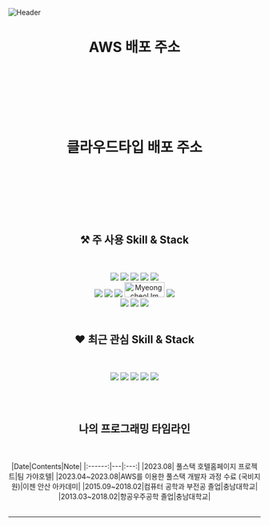 
![Header](https://capsule-render.vercel.app/api?type=Waving&color=auto&height=300&section=header&text=KangCheolgu's%20Github&fontSize=60)

<div align = center>

# AWS 배포 주소 
<br><br/>
<br><br/>
<br><br/>
# 클라우드타입 배포 주소 
<br><br/>
<br><br/>
<br><br/>
##  ⚒ 주 사용 Skill & Stack
<br><br/>
<img src="https://img.shields.io/badge/java-007396?&style=for-the-badge&logo=java&logoColor=white">
<img src="https://img.shields.io/badge/javascript-F7DF1E?style=for-the-badge&logo=javascript&logoColor=black">
<img src="https://img.shields.io/badge/spring-6DB33F?style=for-the-badge&logo=spring&logoColor=white">
<img src="https://img.shields.io/badge/springboot-6DB33F?style=for-the-badge&logo=springboot&logoColor=white">
<img src="https://img.shields.io/badge/react-61DAFB?style=for-the-badge&logo=react&logoColor=black">
<br/>
<img src="https://img.shields.io/badge/oracle-F80000?style=for-the-badge&logo=oracle&logoColor=white">
<img src="https://img.shields.io/badge/mariaDB-003545?style=for-the-badge&logo=mariaDB&logoColor=white">
<img src="https://img.shields.io/badge/amazonaws-232F3E?style=for-the-badge&logo=amazonaws&logoColor=white">
<img src="https://img.shields.io/badge/DBeaver-2196F3?style=for-the-badge&logo=&logoColor=white" alt="Myeongcheol Im" width="80" height="30">
<img src="https://img.shields.io/badge/linux-FCC624?style=for-the-badge&logo=linux&logoColor=black">
<br/>
<img src="https://img.shields.io/badge/github-181717?style=for-the-badge&logo=github&logoColor=white">
<img src="https://img.shields.io/badge/apache tomcat-F8DC75?style=for-the-badge&logo=apachetomcat&logoColor=white">
<img src="https://img.shields.io/badge/gradle-02303A?style=for-the-badge&logo=gradle&logoColor=white">
<br><br/>
## ❤️ 최근 관심 Skill & Stack
<br><br/>
<img src="https://img.shields.io/badge/Python-3776AB?style=for-the-badge&logo=Python&logoColor=white">
<img src="https://img.shields.io/badge/unity-999999?style=for-the-badge&logo=unity&logoColor=white">
<img src="https://img.shields.io/badge/csharp-239120?style=for-the-badge&logo=csharp&logoColor=white">
<img src="https://img.shields.io/badge/NodeJs-339933?style=for-the-badge&logo=nodedotjs&logoColor=white">
<img src="https://img.shields.io/badge/Typescript-3178C6?style=for-the-badge&logo=typescript&logoColor=white">

<br><br/>
## 나의 프로그래밍 타임라인
<br><br/>
  |Date|Contents|Note|
  |:------:|---|:---:|
  |2023.08| 풀스택 호텔홈페이지 프로젝트|팀 가야호텔|
  |2023.04~2023.08|AWS를 이용한 풀스택 개발자 과정 수료 (국비지원)|이젠 안산 아카데미|
  |2015.09~2018.02|컴퓨터 공학과 부전공 졸업|충남대학교|
  |2013.03~2018.02|항공우주공학 졸업|충남대학교|
  <br><br/>
  <hr/>



</div>
